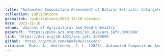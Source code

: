 ```yaml
---
title: "Automated Composition Assessment of Natural Extracts: Untargeted Mass Spectrometry-Based Metabolite Profiling Integrating Semiquantitative Detection"
collection: publications
permalink: /publications/2023-11-10-cascade
date: 2023-11-10
venue: 'Journal of Agricultural and Food Chemistry'
paperurl: 'https://pubs.acs.org/doi/10.1021/acs.jafc.3c03099'
link: 'https://doi.org/10.1021/acs.jafc.3c03099'
github: 'https://github.com/Adafede/cascade'
citation: 'Rutz, A., Wolfender, J. L. (2023). Automated Composition Assessment of Natural Extracts: Untargeted Mass Spectrometry-Based Metabolite Profiling Integrating Semiquantitative Detection. Journal of Agricultural and Food Chemistry, 71 (46), 18010. https://doi.org/10.1021/acs.jafc.3c03099'
---
```


<!-- <script type='text/javascript' src='https://d1bxh8uas1mnw7.cloudfront.net/assets/embed.js'></script>
<div class='altmetric-embed' data-badge-popover='right' data-doi='10.1021/acs.jafc.3c03099'></div>
<span class="__dimensions_badge_embed__" data-doi="10.1021/acs.jafc.3c03099" data-hide-zero-citations="true" data-style="small_rectangle"></span><script async src="https://badge.dimensions.ai/badge.js" charset="utf-8"></script> -->